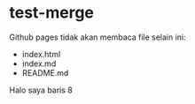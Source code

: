 # test-merge


Github pages tidak akan membaca file selain ini:

- index.html 
- index.md 
- README.md

Halo saya baris 8
